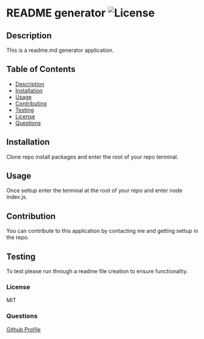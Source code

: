 # README generator  ![License](https://img.shields.io/badge/license-MIT-green)
## Description  
This is a readme.md generator application.
## Table of Contents
* [Description](#Description)
* [Installation](#Installation)
* [Usage](#Usage)
* [Contributing](#Contributing)
* [Testing](#Testing)
* [License](#License)
* [Questions](#Questions)

## Installation
Clone repo install packages and enter the root of your repo terminal.
## Usage
Once settup enter the terminal at the root of your repo and enter node index.js.
## Contribution
You can contribute to this application by contacting me and getting settup in the repo.
## Testing
To test please run through a readme file creation to ensure functionality.
### License
MIT
### Questions
[Github Profile](#https://github.com/crjones7)


